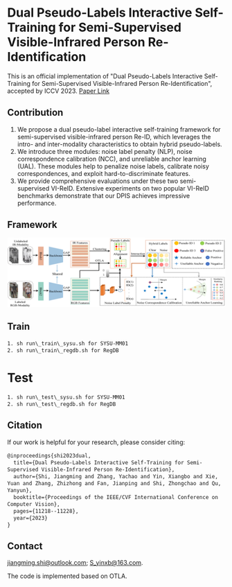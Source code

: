 # Dual Pseudo-Labels Interactive Self-Training for Semi-Supervised Visible-Infrared Person Re-Identification 

This is an official implementation of "Dual Pseudo-Labels Interactive Self-Training for Semi-Supervised Visible-Infrared Person Re-Identification", accepted by ICCV 2023. [Paper Link](https://openaccess.thecvf.com/content/ICCV2023/papers/Shi_Dual_Pseudo-Labels_Interactive_Self-Training_for_Semi-Supervised_Visible-Infrared_Person_Re-Identification_ICCV_2023_paper.pdf)

## Contribution
1. We propose a dual pseudo-label interactive self-training framework for semi-supervised visible-infrared person Re-ID, which leverages the intro- and inter-modality characteristics to obtain hybrid pseudo-labels.
2. We introduce three modules: noise label penalty (NLP), noise correspondence calibration (NCC), and unreliable anchor learning (UAL). These modules help to penalize noise labels, calibrate noisy correspondences, and exploit hard-to-discriminate features.
3. We provide comprehensive evaluations under these two semi-supervised VI-ReID. Extensive experiments on two popular VI-ReID benchmarks demonstrate that our DPIS achieves impressive performance.

## Framework
![DPIS](framework_DPIS.png)

## Train
```
1. sh run\_train\_sysu.sh for SYSU-MM01
2. sh run\_train\_regdb.sh for RegDB
```
# Test
```
1. sh run\_test\_sysu.sh for SYSU-MM01
2. sh run\_test\_regdb.sh for RegDB
```

## Citation
If our work is helpful for your research, please consider citing:
```
@inproceedings{shi2023dual,
  title={Dual Pseudo-Labels Interactive Self-Training for Semi-Supervised Visible-Infrared Person Re-Identification},
  author={Shi, Jiangming and Zhang, Yachao and Yin, Xiangbo and Xie, Yuan and Zhang, Zhizhong and Fan, Jianping and Shi, Zhongchao and Qu, Yanyun},
  booktitle={Proceedings of the IEEE/CVF International Conference on Computer Vision},
  pages={11218--11228},
  year={2023}
}
```

## Contact
jiangming.shi@outlook.com; S_yinxb@163.com.

The code is implemented based on OTLA.

